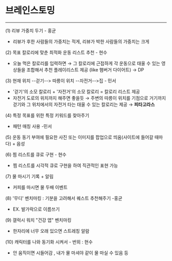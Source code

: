# 브레인스토밍 

---

(1) 리뷰 가중치 두기 - 홍균
- 리뷰가 후한 사람들의 가중치는 적게, 리뷰가 박한 사람들의 가중치는 크게

(2) 목표 칼로리에 맞춘 최적화 운동 리스트 추천 - 현수
- 오늘 먹은 칼로리를 입력하면  → 그 칼로리에 근접하게 각 운동으로 태울 수 있는 영상들을 조합해서 추천 플레이리스트 제공 (like 햄버거 다이어트) → DP

(3) 현재 위치 --걷기--> 따릉이 위치 --자전거-->집  - 민서
- '걷기'의 소모 칼로리 + '자전거'의 소모 칼로리 = 칼로리 리스트 제공
- 자전거 도로의 위치까지 해주면 좋을듯 → 주변의 따릉이 위치를 기점으로 거기까지 걷기와 그 위치에서의 자전거 타는 태울 수 있는 칼로리는 제공 → **피타고라스**

(4) 특정 목표를 위한 특정 키워드를 찾아주기
- 패턴 매칭 사용 -민서

(5) 운동 동기 부여에 필요한 사진 또는 이미지를 팝업으로 띄움(사이트에 들어갈 때마다) + 음성

(6) 찜 리스트를 큐로 구현 - 현수
- 찜 리스트를 시각적 큐로 구현을 하여 직관적인 표현 가능

(7) 물 마시기 기록 + 알림
- 커피를 마시면 물 두배 이벤트

(8) '무디' 벤치마킹 : 기분을 고려해서 퀘스트 추천해주기 -홍균
- EX. 발가락으로 이름쓰기

(9) 갤럭시 워치 "건강 앱" 벤치마킹
- 한자리에 너무 오래 있으면 스트레칭 알람

(10) 캐릭터를 나와 동기화 시켜서 - 번외 : 현수
- 안 움직이면 시들어감 , 내가 물 마셔야 같이 물 마실 수 있음 등
